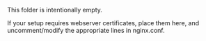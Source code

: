 This folder is intentionally empty.

If your setup requires webserver certificates, place them here, and uncomment/modify the appropriate lines in nginx.conf.
